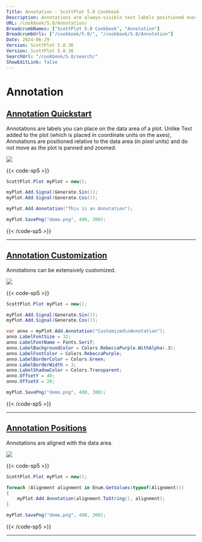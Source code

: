 ```yaml
---
Title: Annotation - ScottPlot 5.0 Cookbook
Description: Annotations are always-visible text labels positioned over the data area.
URL: /cookbook/5.0/Annotation/
BreadcrumbNames: ["ScottPlot 5.0 Cookbook", "Annotation"]
BreadcrumbUrls: ["/cookbook/5.0/", "/cookbook/5.0/Annotation"]
Date: 2024-06-29
Version: ScottPlot 5.0.36
Version: ScottPlot 5.0.36
SearchUrl: "/cookbook/5.0/search/"
ShowEditLink: false
---
```


# Annotation


<h2><a href='/cookbook/5.0/Annotation/AnnotationQuickstart'>Annotation Quickstart</a></h2>

Annotations are labels you can place on the data area of a plot. Unlike Text added to the plot (which is placed in coordinate units on the axes), Annotations are positioned relative to the data area (in pixel units) and do not move as the plot is panned and zoomed.

[![](/cookbook/5.0/images/AnnotationQuickstart.png?240629072232)](/cookbook/5.0/images/AnnotationQuickstart.png?240629072232)

{{< code-sp5 >}}

```cs
ScottPlot.Plot myPlot = new();

myPlot.Add.Signal(Generate.Sin());
myPlot.Add.Signal(Generate.Cos());

myPlot.Add.Annotation("This is an Annotation");

myPlot.SavePng("demo.png", 400, 300);

```

{{< /code-sp5 >}}

<hr class='my-5 invisible'>


<h2><a href='/cookbook/5.0/Annotation/AnnotationCustomize'>Annotation Customization</a></h2>

Annotations can be extensively customized.

[![](/cookbook/5.0/images/AnnotationCustomize.png?240629072232)](/cookbook/5.0/images/AnnotationCustomize.png?240629072232)

{{< code-sp5 >}}

```cs
ScottPlot.Plot myPlot = new();

myPlot.Add.Signal(Generate.Sin());
myPlot.Add.Signal(Generate.Cos());

var anno = myPlot.Add.Annotation("Customized\nAnnotation");
anno.LabelFontSize = 32;
anno.LabelFontName = Fonts.Serif;
anno.LabelBackgroundColor = Colors.RebeccaPurple.WithAlpha(.3);
anno.LabelFontColor = Colors.RebeccaPurple;
anno.LabelBorderColor = Colors.Green;
anno.LabelBorderWidth = 3;
anno.LabelShadowColor = Colors.Transparent;
anno.OffsetY = 40;
anno.OffsetX = 20;

myPlot.SavePng("demo.png", 400, 300);

```

{{< /code-sp5 >}}

<hr class='my-5 invisible'>


<h2><a href='/cookbook/5.0/Annotation/AnnotationPositions'>Annotation Positions</a></h2>

Annotations are aligned with the data area.

[![](/cookbook/5.0/images/AnnotationPositions.png?240629072232)](/cookbook/5.0/images/AnnotationPositions.png?240629072232)

{{< code-sp5 >}}

```cs
ScottPlot.Plot myPlot = new();

foreach (Alignment alignment in Enum.GetValues(typeof(Alignment)))
{
    myPlot.Add.Annotation(alignment.ToString(), alignment);
}

myPlot.SavePng("demo.png", 400, 300);

```

{{< /code-sp5 >}}

<hr class='my-5 invisible'>

